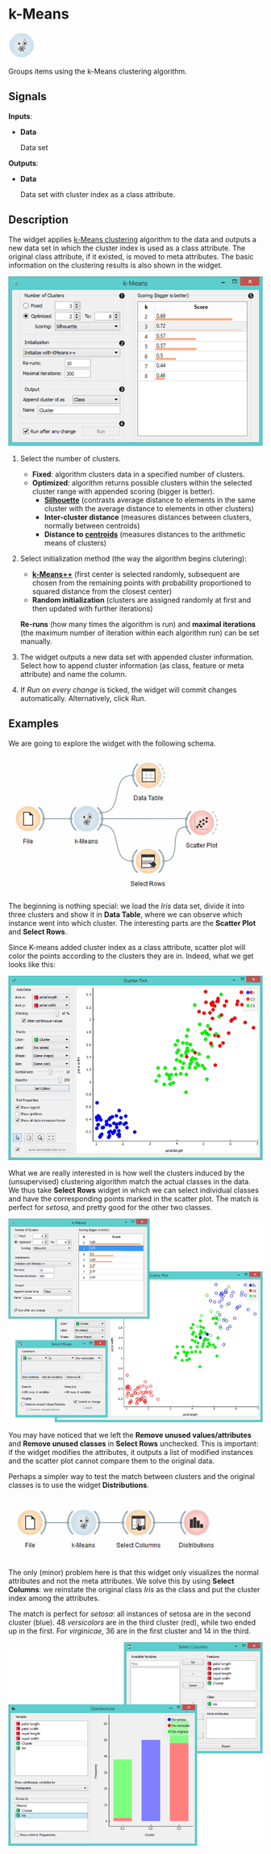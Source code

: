 k-Means
=======

![image](icons/k-means.png)

Groups items using the k-Means clustering algorithm.

Signals
-------

**Inputs**:

- **Data**

  Data set

**Outputs**:

- **Data**

  Data set with cluster index as a class attribute.

Description
-----------

The widget applies [k-Means clustering](https://en.wikipedia.org/wiki/K-means_clustering) algorithm to the data
and outputs a new data set in which the cluster index is used as
a class attribute. The original class attribute, if it existed, is
moved to meta attributes. The basic information on the clustering
results is also shown in the widget.

![image](images/kMeans-stamped.png)

1. Select the number of clusters.
    - **Fixed**: algorithm clusters data in a specified number of clusters.
    - **Optimized**: algorithm returns possible clusters within the selected cluster range with appended scoring (bigger is better).
      - [**Silhouette**](https://en.wikipedia.org/wiki/Silhouette_(clustering)) (contrasts average distance to elements in the same cluster with the average distance to elements in other clusters)
      - **Inter-cluster distance** (measures distances between clusters, normally between centroids)
      - **Distance to [centroids](https://en.wikipedia.org/wiki/Centroid)** (measures distances to the arithmetic means of clusters)
2. Select initialization method (the way the algorithm begins clutering):
    - [**k-Means++**](https://en.wikipedia.org/wiki/K-means%2B%2B) (first center is selected randomly, subsequent are chosen from the remaining points with probability proportioned to squared distance from the closest center)
    - **Random initialization** (clusters are assigned randomly at first and then updated with further iterations)

    **Re-runs** (how many times the algorithm is run) and **maximal iterations** (the maximum number of iteration within each      algorithm run) can be set manually.
3. The widget outputs a new data set with appended cluster information. Select how to append cluster information (as class, feature or meta attribute) and name the column.
4. If *Run on every change* is ticked, the widget will commit changes automatically. Alternatively, click *Run*.

Examples
--------

We are going to explore the widget with the following schema.

![image](images/K-MeansClustering-Schema.png)

The beginning is nothing special: we load the *Iris* data set, divide it into
three clusters and show it in **Data Table**, where we can observe which instance
went into which cluster. The interesting parts are the **Scatter Plot** and
**Select Rows**.

Since K-means added cluster index as a class attribute,
scatter plot will color the points according to the clusters they are
in. Indeed, what we get looks like this:

![image](images/kMeans-Scatterplot.png)

What we are really interested in is how well the clusters
induced by the (unsupervised) clustering algorithm match the actual
classes in the data. We thus take **Select Rows** widget in
which we can select individual classes and have the corresponding points marked
in the scatter plot. The match is perfect for *setosa*, and pretty good
for the other two classes.

![image](images/K-MeansClustering-Example.png)

You may have noticed that we left the **Remove unused values/attributes**
and **Remove unused classes** in **Select Rows** unchecked. This is important:
if the widget modifies the attributes, it outputs a list of modified
instances and the scatter plot cannot compare them to the original
data.

Perhaps a simpler way to test the match between clusters and the
original classes is to use the widget **Distributions**. 

![image](images/K-MeansClustering-Schema2.png)

The only (minor) problem here is that this widget only visualizes the normal attributes
and not the meta attributes. We solve this by using **Select Columns**:
we reinstate the original class *Iris* as the class and put the cluster index among the
attributes.

The match is perfect for *setosa*: all instances of setosa are in the
second cluster (blue). 48 *versicolors* are in the third cluster (red),
while two ended up in the first. For *virginicae*, 36 are in the first
cluster and 14 in the third.

![image](images/K-MeansClustering-Example2.png)

